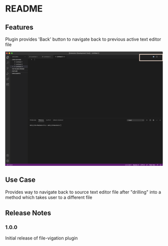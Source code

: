 # README

## Features

Plugin provides 'Back' button to navigate back to previous active text editor file

![Back button](images/example.png)

## Use Case

Provides way to navigate back to source text editor file after "drilling" into a method which takes user to a different file

## Release Notes

### 1.0.0

Initial release of file-vigation plugin
